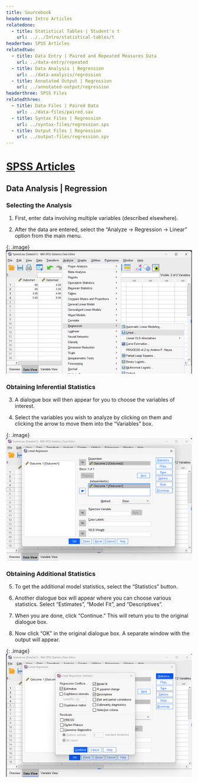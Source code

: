 ```yaml
---
title: Sourcebook
headerone: Intro Articles
relatedone:
  - title: Statistical Tables | Student's t
    url: ../../Intro/statistical-tables/t
headertwo: SPSS Articles
relatedtwo:
  - title: Data Entry | Paired and Repeated Measures Data
    url: ../data-entry/repeated
  - title: Data Analysis | Regression
    url: ../data-analysis/regression
  - title: Annotated Output | Regression
    url: ../annotated-output/regression
headerthree: SPSS Files
relatedthree:
  - title: Data Files | Paired Data
    url: ../data-files/paired.sav
  - title: Syntax Files | Regression
    url: ../syntax-files/regression.sps
  - title: Output Files | Regression
    url: ../output-files/regression.spv
---
```


# [SPSS Articles](../index.md)

## Data Analysis | Regression

### Selecting the Analysis

1. First, enter data involving multiple variables (described elsewhere).

2. After the data are entered, select the “Analyze -> Regression -> Linear” option from the main menu.

{: .image}
![Screenshot for selecting analysis](regression1.png)

### Obtaining Inferential Statistics

3. A dialogue box will then appear for you to choose the variables of interest.

4. Select the variables you wish to analyze by clicking on them and clicking the arrow to move them into the “Variables” box. 

{: .image}
![Screenshot for obtaining inferentials](regression2.png)

### Obtaining Additional Statistics

5. To get the additional model statistics, select the “Statistics” button. 

6. Another dialogue box will appear where you can choose various statistics. Select “Estimates”, “Model Fit”, and “Descriptives”. 

7. When you are done, click “Continue.” This will return you to the original dialogue box.

8. Now click “OK” in the original dialogue box. A separate window with the output will appear. 

{: .image}
![Screenshot for obtaining additional statistics](regression3.png)
